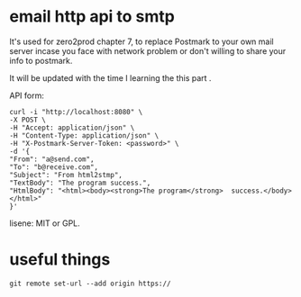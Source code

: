 # email http api to smtp
It's used for zero2prod chapter 7, to replace Postmark to your own mail server incase you face with network problem or don't  willing to share your info to postmark. 

It will be updated with the time I learning the this part .



API form:
```
curl -i "http://localhost:8080" \
-X POST \
-H "Accept: application/json" \
-H "Content-Type: application/json" \
-H "X-Postmark-Server-Token: <password>" \
-d '{
"From": "a@send.com",
"To": "b@receive.com",
"Subject": "From html2stmp",
"TextBody": "The program success.",
"HtmlBody": "<html><body><strong>The program</strong>  success.</body></html>"
}'

```



lisene: MIT or GPL.

# useful things
`git remote set-url --add origin https://`
